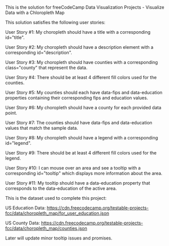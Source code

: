 This is the solution for freeCodeCamp Data Visualization Projects - Visualize Data with a Chloropleth Map

This solution satisfies the following user stories:

User Story #1: My choropleth should have a title with a corresponding id="title".

User Story #2: My choropleth should have a description element with a corresponding id="description".

User Story #3: My choropleth should have counties with a corresponding class="county" that represent the data.

User Story #4: There should be at least 4 different fill colors used for the counties.

User Story #5: My counties should each have data-fips and data-education properties containing their corresponding fips and education values.

User Story #6: My choropleth should have a county for each provided data point.

User Story #7: The counties should have data-fips and data-education values that match the sample data.

User Story #8: My choropleth should have a legend with a corresponding id="legend".

User Story #9: There should be at least 4 different fill colors used for the legend.

User Story #10: I can mouse over an area and see a tooltip with a corresponding id="tooltip" which displays more information about the area.

User Story #11: My tooltip should have a data-education property that corresponds to the data-education of the active area.

This is the dataset used to complete this project: 

US Education Data: https://cdn.freecodecamp.org/testable-projects-fcc/data/choropleth_map/for_user_education.json

US County Data: https://cdn.freecodecamp.org/testable-projects-fcc/data/choropleth_map/counties.json

Later will update minor tooltip issues and promises.